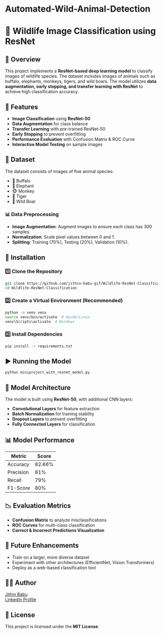 # Automated-Wild-Animal-Detection
# 🦁 Wildlife Image Classification using ResNet

## 📌 Overview
This project implements a **ResNet-based deep learning model** to classify images of wildlife species. The dataset includes images of animals such as buffalo, elephants, monkeys, tigers, and wild boars. The model utilizes **data augmentation, early stopping, and transfer learning with ResNet** to achieve high classification accuracy.

## 🚀 Features
- **Image Classification** using **ResNet-50**
- **Data Augmentation** for class balance
- **Transfer Learning** with pre-trained ResNet-50
- **Early Stopping** to prevent overfitting
- **Performance Evaluation** with Confusion Matrix & ROC Curve
- **Interactive Model Testing** on sample images

## 📂 Dataset
The dataset consists of images of five animal species:
- 🦬 Buffalo
- 🐘 Elephant
- 🐵 Monkey
- 🐅 Tiger
- 🐗 Wild Boar

### 📊 Data Preprocessing
- **Image Augmentation**: Augment images to ensure each class has 300 samples.
- **Normalization**: Scale pixel values between 0 and 1.
- **Splitting**: Training (70%), Testing (20%), Validation (10%).

## 🔧 Installation
### 1️⃣ Clone the Repository
```bash
git clone https://github.com/jithin-babu-gif/Wildlife-ResNet-Classification.git
cd Wildlife-ResNet-Classification
```
### 2️⃣ Create a Virtual Environment (Recommended)
```bash
python -m venv venv
source venv/bin/activate  # macOS/Linux
venv\Scripts\activate  # Windows
```
### 3️⃣ Install Dependencies
```bash
pip install -r requirements.txt
```

## ▶️ Running the Model
```bash
python miniproject_with_resnet_model.py
```

## 🎯 Model Architecture
The model is built using **ResNet-50**, with additional CNN layers:
- **Convolutional Layers** for feature extraction
- **Batch Normalization** for training stability
- **Dropout Layers** to prevent overfitting
- **Fully Connected Layers** for classification

## 📊 Model Performance
| Metric       | Score |
|-------------|-------|
| Accuracy    | 82.66% |
| Precision   | 81%   |
| Recall      | 79%   |
| F1-Score    | 80%   |

## 📉 Evaluation Metrics
- **Confusion Matrix** to analyze misclassifications
- **ROC Curves** for multi-class classification
- **Correct & Incorrect Predictions Visualization**

## 🔮 Future Enhancements
- Train on a larger, more diverse dataset
- Experiment with other architectures (EfficientNet, Vision Transformers)
- Deploy as a web-based classification tool

## 👨‍💻 Author
[Jithin Babu](https://github.com/jithin-babu-gif)  
[LinkedIn Profile](https://www.linkedin.com/in/jithin-babu-a34287246)

## 📜 License
This project is licensed under the **MIT License**.

